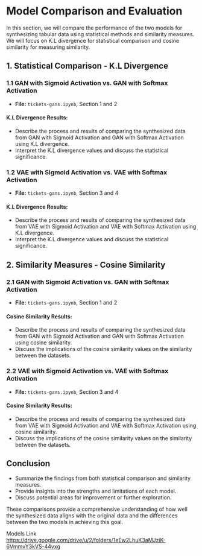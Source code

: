# Model Comparison and Evaluation

In this section, we will compare the performance of the two models for synthesizing tabular data using statistical methods and similarity measures. We will focus on K.L divergence for statistical comparison and cosine similarity for measuring similarity.

## 1. Statistical Comparison - K.L Divergence

### 1.1 GAN with Sigmoid Activation vs. GAN with Softmax Activation
- **File:** `tickets-gans.ipynb`, Section 1 and 2

#### K.L Divergence Results:
- Describe the process and results of comparing the synthesized data from GAN with Sigmoid Activation and GAN with Softmax Activation using K.L divergence.
- Interpret the K.L divergence values and discuss the statistical significance.

### 1.2 VAE with Sigmoid Activation vs. VAE with Softmax Activation
- **File:** `tickets-gans.ipynb`, Section 3 and 4

#### K.L Divergence Results:
- Describe the process and results of comparing the synthesized data from VAE with Sigmoid Activation and VAE with Softmax Activation using K.L divergence.
- Interpret the K.L divergence values and discuss the statistical significance.

## 2. Similarity Measures - Cosine Similarity

### 2.1 GAN with Sigmoid Activation vs. GAN with Softmax Activation
- **File:** `tickets-gans.ipynb`, Section 1 and 2

#### Cosine Similarity Results:
- Describe the process and results of comparing the synthesized data from GAN with Sigmoid Activation and GAN with Softmax Activation using cosine similarity.
- Discuss the implications of the cosine similarity values on the similarity between the datasets.

### 2.2 VAE with Sigmoid Activation vs. VAE with Softmax Activation
- **File:** `tickets-gans.ipynb`, Section 3 and 4

#### Cosine Similarity Results:
- Describe the process and results of comparing the synthesized data from VAE with Sigmoid Activation and VAE with Softmax Activation using cosine similarity.
- Discuss the implications of the cosine similarity values on the similarity between the datasets.

## Conclusion
- Summarize the findings from both statistical comparison and similarity measures.
- Provide insights into the strengths and limitations of each model.
- Discuss potential areas for improvement or further exploration.

These comparisons provide a comprehensive understanding of how well the synthesized data aligns with the original data and the differences between the two models in achieving this goal.




Models Link
https://drive.google.com/drive/u/2/folders/1eEw2LhuK3aMJziK-6VmmvY3kVS-44vxg
